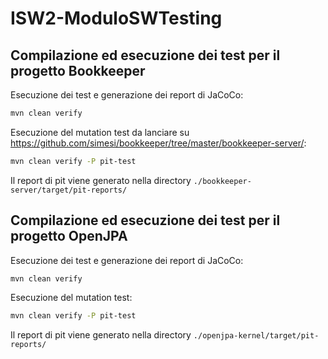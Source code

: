 # ISW2-ModuloSWTesting

## Compilazione ed esecuzione dei test per il progetto Bookkeeper

Esecuzione dei test e generazione dei report di JaCoCo:
```bash
mvn clean verify
```

Esecuzione del mutation test da lanciare su https://github.com/simesi/bookkeeper/tree/master/bookkeeper-server/:
```bash
mvn clean verify -P pit-test
```
Il report di pit viene generato nella directory ```./bookkeeper-server/target/pit-reports/```

## Compilazione ed esecuzione dei test per il progetto OpenJPA

Esecuzione dei test e generazione dei report di JaCoCo:
```bash
mvn clean verify
```

Esecuzione del mutation test:
```bash
mvn clean verify -P pit-test
```
Il report di pit viene generato nella directory ```./openjpa-kernel/target/pit-reports/```
